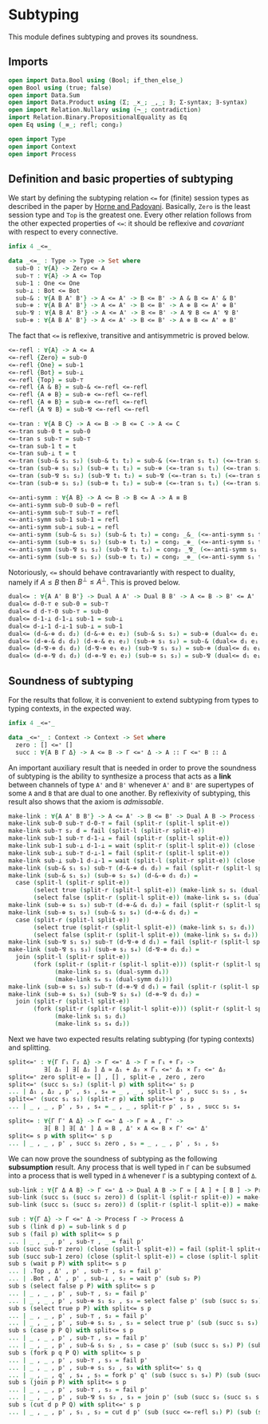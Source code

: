 # Subtyping

This module defines subtyping and proves its soundness.

## Imports

```agda
open import Data.Bool using (Bool; if_then_else_)
open Bool using (true; false)
open import Data.Sum
open import Data.Product using (Σ; _×_; _,_; ∃; Σ-syntax; ∃-syntax)
open import Relation.Nullary using (¬_; contradiction)
import Relation.Binary.PropositionalEquality as Eq
open Eq using (_≡_; refl; cong₂)

open import Type
open import Context
open import Process
```

## Definition and basic properties of subtyping

We start by defining the subtyping relation `<=` for (finite)
session types as described in the paper by [Horne and
Padovani](http://dx.doi.org/10.1016/j.jlamp.2024.100986). Basically,
`Zero` is the least session type and `Top` is the greatest
one. Every other relation follows from the other expected properties
of `<=`: it should be reflexive and *covariant* with respect to
every connective.

```agda
infix 4 _<=_

data _<=_ : Type -> Type -> Set where
  sub-0 : ∀{A} -> Zero <= A
  sub-⊤ : ∀{A} -> A <= Top
  sub-1 : One <= One
  sub-⊥ : Bot <= Bot
  sub-& : ∀{A B A' B'} -> A <= A' -> B <= B' -> A & B <= A' & B'
  sub-⊕ : ∀{A B A' B'} -> A <= A' -> B <= B' -> A ⊕ B <= A' ⊕ B'
  sub-⅋ : ∀{A B A' B'} -> A <= A' -> B <= B' -> A ⅋ B <= A' ⅋ B'
  sub-⊗ : ∀{A B A' B'} -> A <= A' -> B <= B' -> A ⊗ B <= A' ⊗ B'
```

The fact that `<=` is reflexive, transitive and antisymmetric is
proved below.

```agda
<=-refl : ∀{A} -> A <= A
<=-refl {Zero} = sub-0
<=-refl {One} = sub-1
<=-refl {Bot} = sub-⊥
<=-refl {Top} = sub-⊤
<=-refl {A & B} = sub-& <=-refl <=-refl
<=-refl {A ⊕ B} = sub-⊕ <=-refl <=-refl
<=-refl {A ⊗ B} = sub-⊗ <=-refl <=-refl
<=-refl {A ⅋ B} = sub-⅋ <=-refl <=-refl

<=-tran : ∀{A B C} -> A <= B -> B <= C -> A <= C
<=-tran sub-0 t = sub-0
<=-tran s sub-⊤ = sub-⊤
<=-tran sub-1 t = t
<=-tran sub-⊥ t = t
<=-tran (sub-& s₁ s₂) (sub-& t₁ t₂) = sub-& (<=-tran s₁ t₁) (<=-tran s₂ t₂)
<=-tran (sub-⊕ s₁ s₂) (sub-⊕ t₁ t₂) = sub-⊕ (<=-tran s₁ t₁) (<=-tran s₂ t₂)
<=-tran (sub-⅋ s₁ s₂) (sub-⅋ t₁ t₂) = sub-⅋ (<=-tran s₁ t₁) (<=-tran s₂ t₂)
<=-tran (sub-⊗ s₁ s₂) (sub-⊗ t₁ t₂) = sub-⊗ (<=-tran s₁ t₁) (<=-tran s₂ t₂)

<=-anti-symm : ∀{A B} -> A <= B -> B <= A -> A ≡ B
<=-anti-symm sub-0 sub-0 = refl
<=-anti-symm sub-⊤ sub-⊤ = refl
<=-anti-symm sub-1 sub-1 = refl
<=-anti-symm sub-⊥ sub-⊥ = refl
<=-anti-symm (sub-& s₁ s₂) (sub-& t₁ t₂) = cong₂ _&_ (<=-anti-symm s₁ t₁) (<=-anti-symm s₂ t₂)
<=-anti-symm (sub-⊕ s₁ s₂) (sub-⊕ t₁ t₂) = cong₂ _⊕_ (<=-anti-symm s₁ t₁) (<=-anti-symm s₂ t₂)
<=-anti-symm (sub-⅋ s₁ s₂) (sub-⅋ t₁ t₂) = cong₂ _⅋_ (<=-anti-symm s₁ t₁) (<=-anti-symm s₂ t₂)
<=-anti-symm (sub-⊗ s₁ s₂) (sub-⊗ t₁ t₂) = cong₂ _⊗_ (<=-anti-symm s₁ t₁) (<=-anti-symm s₂ t₂)
```

Notoriously, `<=` should behave contravariantly with respect to
duality, namely if $A \leq B$ then $B^\bot \leq A^\bot$. This is
proved below.

```agda
dual<= : ∀{A A' B B'} -> Dual A A' -> Dual B B' -> A <= B -> B' <= A'
dual<= d-0-⊤ e sub-0 = sub-⊤
dual<= d d-⊤-0 sub-⊤ = sub-0
dual<= d-1-⊥ d-1-⊥ sub-1 = sub-⊥
dual<= d-⊥-1 d-⊥-1 sub-⊥ = sub-1
dual<= (d-&-⊕ d₁ d₂) (d-&-⊕ e₁ e₂) (sub-& s₁ s₂) = sub-⊕ (dual<= d₁ e₁ s₁) (dual<= d₂ e₂ s₂)
dual<= (d-⊕-& d₁ d₂) (d-⊕-& e₁ e₂) (sub-⊕ s₁ s₂) = sub-& (dual<= d₁ e₁ s₁) (dual<= d₂ e₂ s₂)
dual<= (d-⅋-⊗ d₁ d₂) (d-⅋-⊗ e₁ e₂) (sub-⅋ s₁ s₂) = sub-⊗ (dual<= d₁ e₁ s₁) (dual<= d₂ e₂ s₂)
dual<= (d-⊗-⅋ d₁ d₂) (d-⊗-⅋ e₁ e₂) (sub-⊗ s₁ s₂) = sub-⅋ (dual<= d₁ e₁ s₁) (dual<= d₂ e₂ s₂)
```

## Soundness of subtyping

For the results that follow, it is convenient to extend subtyping
from types to typing contexts, in the expected way.

```agda
infix 4 _<=⁺_

data _<=⁺_ : Context -> Context -> Set where
  zero : [] <=⁺ []
  succ : ∀{A B Γ Δ} -> A <= B -> Γ <=⁺ Δ -> A :: Γ <=⁺ B :: Δ
```

An important auxiliary result that is needed in order to prove the
soundness of subtyping is the ability to synthesize a process that
acts as a **link** between channels of type `A'` and `B'` whenever
`A'` and `B'` are supertypes of some `A` and `B` that are dual to
one another. By reflexivity of subtyping, this result also shows
that the axiom is *admissable*.

```agda
make-link : ∀{A A' B B'} -> A <= A' -> B <= B' -> Dual A B -> Process (A' :: B' :: [])
make-link sub-0 sub-⊤ d-0-⊤ = fail (split-r (split-l split-e))
make-link sub-⊤ s₂ d = fail (split-l (split-r split-e))
make-link sub-1 sub-⊤ d-1-⊥ = fail (split-r (split-l split-e))
make-link sub-1 sub-⊥ d-1-⊥ = wait (split-r (split-l split-e)) (close (split-l split-e))
make-link sub-⊥ sub-⊤ d-⊥-1 = fail (split-r (split-l split-e))
make-link sub-⊥ sub-1 d-⊥-1 = wait (split-l (split-r split-e)) (close (split-l split-e))
make-link (sub-& s₁ s₃) sub-⊤ (d-&-⊕ d₁ d₂) = fail (split-r (split-l split-e))
make-link (sub-& s₁ s₃) (sub-⊕ s₂ s₄) (d-&-⊕ d₁ d₂) =
  case (split-l (split-r split-e))
       (select true (split-r (split-l split-e)) (make-link s₂ s₁ (dual-symm d₁)))
       (select false (split-r (split-l split-e)) (make-link s₄ s₃ (dual-symm d₂)))
make-link (sub-⊕ s₁ s₃) sub-⊤ (d-⊕-& d₁ d₂) = fail (split-r (split-l split-e))
make-link (sub-⊕ s₁ s₃) (sub-& s₂ s₄) (d-⊕-& d₁ d₂) =
  case (split-r (split-l split-e))
       (select true (split-r (split-l split-e)) (make-link s₁ s₂ d₁))
       (select false (split-r (split-l split-e)) (make-link s₃ s₄ d₂))
make-link (sub-⅋ s₁ s₃) sub-⊤ (d-⅋-⊗ d d₁) = fail (split-r (split-l split-e))
make-link (sub-⅋ s₁ s₃) (sub-⊗ s₂ s₄) (d-⅋-⊗ d₁ d₂) =
  join (split-l (split-r split-e))
       (fork (split-r (split-r (split-l split-e))) (split-r (split-l split-e))
             (make-link s₂ s₁ (dual-symm d₁))
             (make-link s₄ s₃ (dual-symm d₂)))
make-link (sub-⊗ s₁ s₃) sub-⊤ (d-⊗-⅋ d d₁) = fail (split-r (split-l split-e))
make-link (sub-⊗ s₁ s₃) (sub-⅋ s₂ s₄) (d-⊗-⅋ d₁ d₂) =
  join (split-r (split-l split-e))
       (fork (split-r (split-r (split-l split-e))) (split-r (split-l split-e))
             (make-link s₁ s₂ d₁)
             (make-link s₃ s₄ d₂))
```

Next we have two expected results relating subtyping (for typing
contexts) and splitting.

```agda
split<=⁺ : ∀{Γ Γ₁ Γ₂ Δ} -> Γ <=⁺ Δ -> Γ ≃ Γ₁ + Γ₂ ->
          ∃[ Δ₁ ] ∃[ Δ₂ ] Δ ≃ Δ₁ + Δ₂ × Γ₁ <=⁺ Δ₁ × Γ₂ <=⁺ Δ₂
split<=⁺ zero split-e = [] , [] , split-e , zero , zero
split<=⁺ (succ s₁ s₂) (split-l p) with split<=⁺ s₂ p
... | Δ₁ , Δ₂ , p' , s₃ , s₄ = _ , _ , split-l p' , succ s₁ s₃ , s₄
split<=⁺ (succ s₁ s₂) (split-r p) with split<=⁺ s₂ p
... | _ , _ , p' , s₃ , s₄ = _ , _ , split-r p' , s₃ , succ s₁ s₄

split<= : ∀{Γ Γ' A Δ} -> Γ <=⁺ Δ -> Γ ≃ A , Γ' ->
          ∃[ B ] ∃[ Δ' ] Δ ≃ B , Δ' × A <= B × Γ' <=⁺ Δ'
split<= s p with split<=⁺ s p
... | _ , _ , p' , succ s₁ zero , s₃ = _ , _ , p' , s₁ , s₃
```

We can now prove the soundness of subtyping as the following
**subsumption** result. Any process that is well typed in `Γ` can be
subsumed into a process that is well typed in `Δ` whenever `Γ` is a
subtyping context of `Δ`.

```agda
sub-link : ∀{Γ Δ A B} -> Γ <=⁺ Δ -> Dual A B -> Γ ≃ [ A ] + [ B ] -> Process Δ
sub-link (succ s₁ (succ s₂ zero)) d (split-l (split-r split-e)) = make-link s₁ s₂ d
sub-link (succ s₁ (succ s₂ zero)) d (split-r (split-l split-e)) = make-link s₁ s₂ (dual-symm d)

sub : ∀{Γ Δ} -> Γ <=⁺ Δ -> Process Γ -> Process Δ
sub s (link d p) = sub-link s d p
sub s (fail p) with split<= s p
... | _ , _ , p' , sub-⊤ , _ = fail p'
sub (succ sub-⊤ zero) (close (split-l split-e)) = fail (split-l split-e)
sub (succ sub-1 zero) (close (split-l split-e)) = close (split-l split-e)
sub s (wait p P) with split<= s p
... | .Top , Δ' , p' , sub-⊤ , s₂ = fail p'
... | .Bot , Δ' , p' , sub-⊥ , s₂ = wait p' (sub s₂ P)
sub s (select false p P) with split<= s p
... | _ , _ , p' , sub-⊤ , s₂ = fail p'
... | _ , _ , p' , sub-⊕ s₁ s₂ , s₃ = select false p' (sub (succ s₂ s₃) P)
sub s (select true p P) with split<= s p
... | _ , _ , p' , sub-⊤ , s₂ = fail p'
... | _ , _ , p' , sub-⊕ s₁ s₂ , s₃ = select true p' (sub (succ s₁ s₃) P)
sub s (case p P Q) with split<= s p
... | _ , _ , p' , sub-⊤ , s₃ = fail p'
... | _ , _ , p' , sub-& s₁ s₂ , s₃ = case p' (sub (succ s₁ s₃) P) (sub (succ s₂ s₃) Q)
sub s (fork p q P Q) with split<= s p
... | _ , _ , p' , sub-⊤ , s₃ = fail p'
... | _ , _ , p' , sub-⊗ s₁ s₂ , s₃ with split<=⁺ s₃ q
... | _ , _ , q' , s₄ , s₅ = fork p' q' (sub (succ s₁ s₄) P) (sub (succ s₂ s₅) Q)
sub s (join p P) with split<= s p
... | _ , _ , p' , sub-⊤ , s₂ = fail p'
... | _ , _ , p' , sub-⅋ s₁ s₂ , s₃ = join p' (sub (succ s₂ (succ s₁ s₃)) P)
sub s (cut d p P Q) with split<=⁺ s p
... | _ , _ , p' , s₁ , s₂ = cut d p' (sub (succ <=-refl s₁) P) (sub (succ <=-refl s₂) Q)
```
